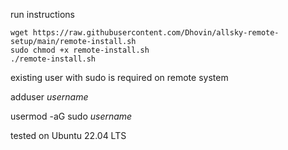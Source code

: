 run instructions
```
wget https://raw.githubusercontent.com/Dhovin/allsky-remote-setup/main/remote-install.sh
sudo chmod +x remote-install.sh
./remote-install.sh
```
existing user with sudo is required on remote system

adduser *username*

usermod -aG sudo *username*

tested on Ubuntu 22.04 LTS
